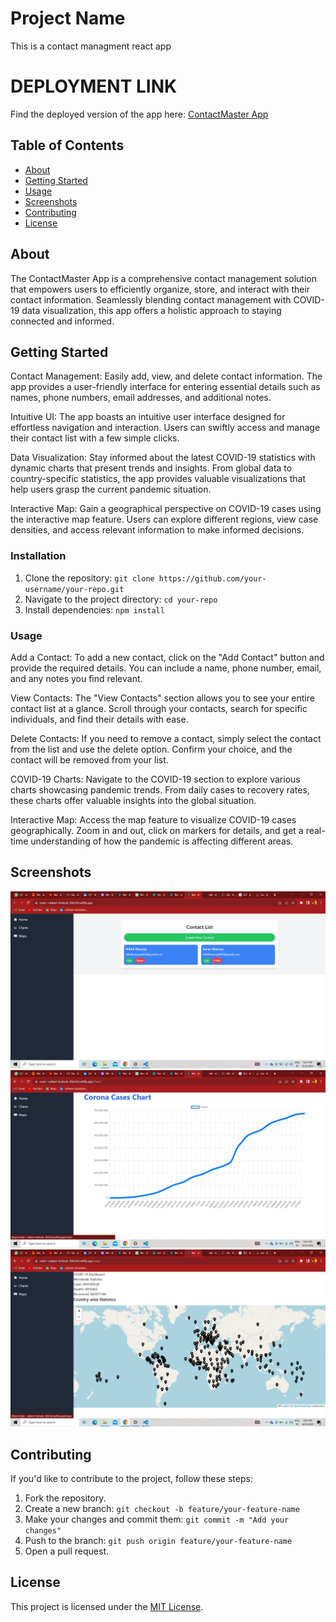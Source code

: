 # Project Name

This is a contact managment react app

# DEPLOYMENT LINK 
Find the deployed version of the app here: [ContactMaster App](https://contact-managment-app-nikhilmaurya26.netlify.app/)

## Table of Contents

- [About](#about)
- [Getting Started](#getting-started)
- [Usage](#usage)
- [Screenshots](#screenshots)
- [Contributing](#contributing)
- [License](#license)

## About

The ContactMaster App is a comprehensive contact management solution that empowers users to efficiently organize, store, and interact with their contact information. Seamlessly blending contact management with COVID-19 data visualization, this app offers a holistic approach to staying connected and informed.

## Getting Started

Contact Management: Easily add, view, and delete contact information. The app provides a user-friendly interface for entering essential details such as names, phone numbers, email addresses, and additional notes.

Intuitive UI: The app boasts an intuitive user interface designed for effortless navigation and interaction. Users can swiftly access and manage their contact list with a few simple clicks.

Data Visualization: Stay informed about the latest COVID-19 statistics with dynamic charts that present trends and insights. From global data to country-specific statistics, the app provides valuable visualizations that help users grasp the current pandemic situation.

Interactive Map: Gain a geographical perspective on COVID-19 cases using the interactive map feature. Users can explore different regions, view case densities, and access relevant information to make informed decisions.

### Installation

1. Clone the repository: `git clone https://github.com/your-username/your-repo.git`
2. Navigate to the project directory: `cd your-repo`
3. Install dependencies: `npm install`

### Usage

Add a Contact: To add a new contact, click on the "Add Contact" button and provide the required details. You can include a name, phone number, email, and any notes you find relevant.

View Contacts: The "View Contacts" section allows you to see your entire contact list at a glance. Scroll through your contacts, search for specific individuals, and find their details with ease.

Delete Contacts: If you need to remove a contact, simply select the contact from the list and use the delete option. Confirm your choice, and the contact will be removed from your list.

COVID-19 Charts: Navigate to the COVID-19 section to explore various charts showcasing pandemic trends. From daily cases to recovery rates, these charts offer valuable insights into the global situation.

Interactive Map: Access the map feature to visualize COVID-19 cases geographically. Zoom in and out, click on markers for details, and get a real-time understanding of how the pandemic is affecting different areas.


## Screenshots



![Screenshot 1](./screenshots/Screenshot%20(5).png)
![Screenshot 2](./screenshots/Screenshot%20(6).png)
![Screenshot 2](./screenshots/Screenshot%20(8).png)

## Contributing

If you'd like to contribute to the project, follow these steps:

1. Fork the repository.
2. Create a new branch: `git checkout -b feature/your-feature-name`
3. Make your changes and commit them: `git commit -m "Add your changes"`
4. Push to the branch: `git push origin feature/your-feature-name`
5. Open a pull request.

## License


This project is licensed under the [MIT License](LICENSE).
